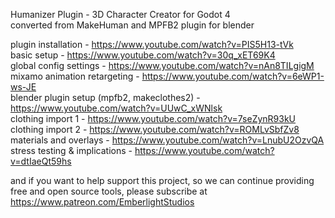 Humanizer Plugin - 3D Character Creator for Godot 4  
converted from MakeHuman and MPFB2 plugin for blender  

plugin installation - https://www.youtube.com/watch?v=PIS5H13-tVk  
basic setup - https://www.youtube.com/watch?v=30q_xET69K4  
global config settings - https://www.youtube.com/watch?v=nAn8TILgigM  
mixamo animation retargeting - https://www.youtube.com/watch?v=6eWP1-ws-JE  
blender plugin setup (mpfb2, makeclothes2) - https://www.youtube.com/watch?v=UUwC_xWNlsk  
clothing import 1 - https://www.youtube.com/watch?v=7seZynR93kU  
clothing import 2 - https://www.youtube.com/watch?v=ROMLvSbfZv8  
materials and overlays - https://www.youtube.com/watch?v=LnubU2OzvQA  
stress testing & implications - https://www.youtube.com/watch?v=dtIaeQt59hs  
  
and if you want to help support this project, so we can continue providing free and open source tools, please subscribe at https://www.patreon.com/EmberlightStudios  
